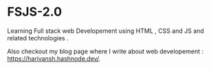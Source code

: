 # FSJS-2.0
Learning Full stack web Developement using HTML , CSS and JS and related technologies .

Also checkout my blog page where I write about web developement :  https://harivansh.hashnode.dev/.
